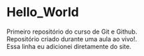 # Hello_World
Primeiro repositório do curso de Git e Github.<br>
Repositório criado durante uma aula ao vivo!.<br>
Essa linha eu adicionei diretamente do site.   
